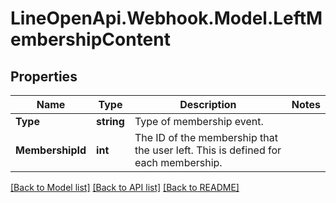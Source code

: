 # LineOpenApi.Webhook.Model.LeftMembershipContent

## Properties

Name | Type | Description | Notes
------------ | ------------- | ------------- | -------------
**Type** | **string** | Type of membership event. | 
**MembershipId** | **int** | The ID of the membership that the user left. This is defined for each membership. | 

[[Back to Model list]](../README.md#documentation-for-models) [[Back to API list]](../README.md#documentation-for-api-endpoints) [[Back to README]](../README.md)

